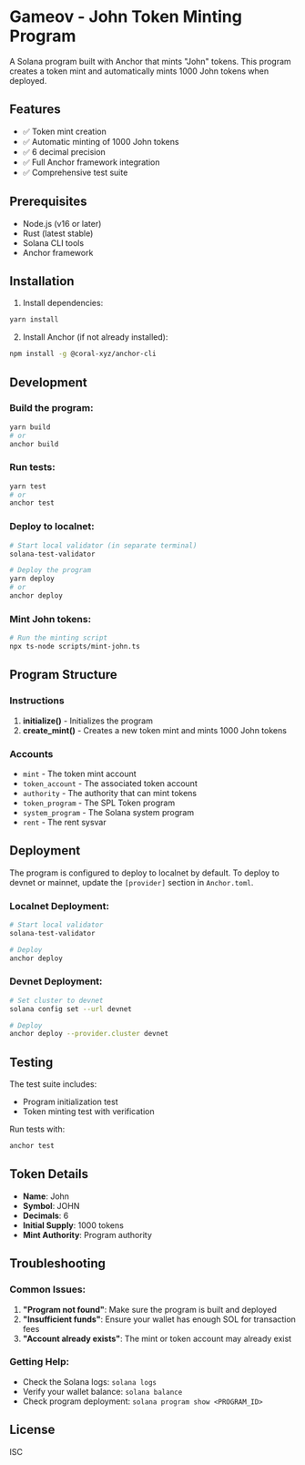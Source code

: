 # Gameov - John Token Minting Program

A Solana program built with Anchor that mints "John" tokens. This program creates a token mint and automatically mints 1000 John tokens when deployed.

## Features

- ✅ Token mint creation
- ✅ Automatic minting of 1000 John tokens
- ✅ 6 decimal precision
- ✅ Full Anchor framework integration
- ✅ Comprehensive test suite

## Prerequisites

- Node.js (v16 or later)
- Rust (latest stable)
- Solana CLI tools
- Anchor framework

## Installation

1. Install dependencies:
```bash
yarn install
```

2. Install Anchor (if not already installed):
```bash
npm install -g @coral-xyz/anchor-cli
```

## Development

### Build the program:
```bash
yarn build
# or
anchor build
```

### Run tests:
```bash
yarn test
# or
anchor test
```

### Deploy to localnet:
```bash
# Start local validator (in separate terminal)
solana-test-validator

# Deploy the program
yarn deploy
# or
anchor deploy
```

### Mint John tokens:
```bash
# Run the minting script
npx ts-node scripts/mint-john.ts
```

## Program Structure

### Instructions

1. **initialize()** - Initializes the program
2. **create_mint()** - Creates a new token mint and mints 1000 John tokens

### Accounts

- `mint` - The token mint account
- `token_account` - The associated token account
- `authority` - The authority that can mint tokens
- `token_program` - The SPL Token program
- `system_program` - The Solana system program
- `rent` - The rent sysvar

## Deployment

The program is configured to deploy to localnet by default. To deploy to devnet or mainnet, update the `[provider]` section in `Anchor.toml`.

### Localnet Deployment:
```bash
# Start local validator
solana-test-validator

# Deploy
anchor deploy
```

### Devnet Deployment:
```bash
# Set cluster to devnet
solana config set --url devnet

# Deploy
anchor deploy --provider.cluster devnet
```

## Testing

The test suite includes:
- Program initialization test
- Token minting test with verification

Run tests with:
```bash
anchor test
```

## Token Details

- **Name**: John
- **Symbol**: JOHN
- **Decimals**: 6
- **Initial Supply**: 1000 tokens
- **Mint Authority**: Program authority

## Troubleshooting

### Common Issues:

1. **"Program not found"**: Make sure the program is built and deployed
2. **"Insufficient funds"**: Ensure your wallet has enough SOL for transaction fees
3. **"Account already exists"**: The mint or token account may already exist

### Getting Help:

- Check the Solana logs: `solana logs`
- Verify your wallet balance: `solana balance`
- Check program deployment: `solana program show <PROGRAM_ID>`

## License

ISC

